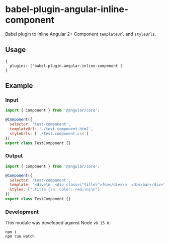 # babel-plugin-angular-inline-component

Babel plugin to Inline Angular 2+ Component `templateUrl` and `styleUrls`.

## Usage

```
{
  plugins: ['babel-plugin-angular-inline-component']
}
```

## Example

### Input

```js
import { Component } from '@angular/core';

@Component({
  selector: 'test-component',
  templateUrl: './test.component.html',
  styleUrls: ['./test.component.css']
})
export class TestComponent {}
```

### Output

```js
import { Component } from '@angular/core';

@Component({
  selector: 'test-component',
  template: "<div>\n  <div class=\"title\">foo</div>\n  <div>bar</div>\n</div>\n",
  styles: [".title {\n  color: red;\n}\n"]
})
export class TestComponent {}
```

### Development

This module was developed against Node `v8.15.0`.

```
npm i
npm run watch
```
